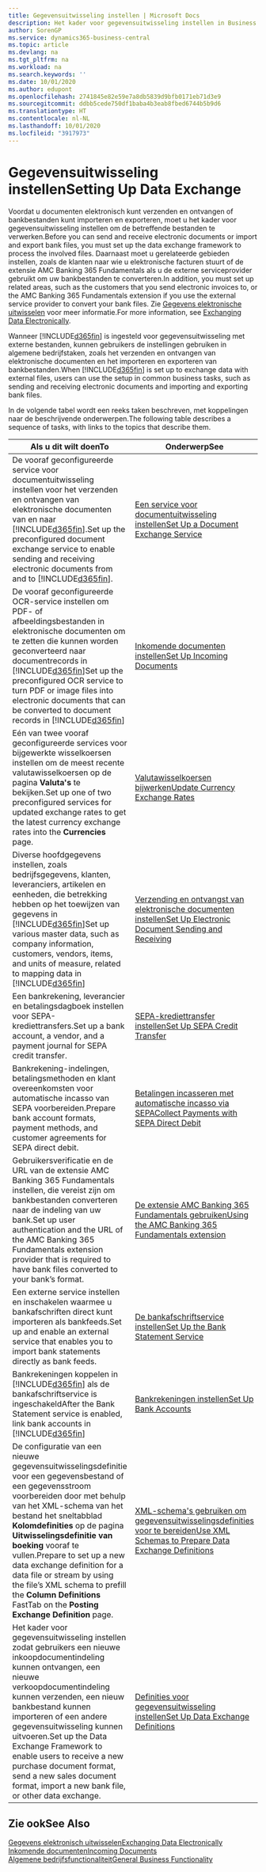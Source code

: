 ```yaml
---
title: Gegevensuitwisseling instellen | Microsoft Docs
description: Het kader voor gegevensuitwisseling instellen in Business Central.
author: SorenGP
ms.service: dynamics365-business-central
ms.topic: article
ms.devlang: na
ms.tgt_pltfrm: na
ms.workload: na
ms.search.keywords: ''
ms.date: 10/01/2020
ms.author: edupont
ms.openlocfilehash: 2741845e82e59e7a8db5839d9bfb0171eb71d3e9
ms.sourcegitcommit: ddbb5cede750df1baba4b3eab8fbed6744b5b9d6
ms.translationtype: HT
ms.contentlocale: nl-NL
ms.lasthandoff: 10/01/2020
ms.locfileid: "3917973"
---
```

# <a name="setting-up-data-exchange"></a><span data-ttu-id="6060f-103">Gegevensuitwisseling instellen</span><span class="sxs-lookup"><span data-stu-id="6060f-103">Setting Up Data Exchange</span></span>
<span data-ttu-id="6060f-104">Voordat u documenten elektronisch kunt verzenden en ontvangen of bankbestanden kunt importeren en exporteren, moet u het kader voor gegevensuitwisseling instellen om de betreffende bestanden te verwerken.</span><span class="sxs-lookup"><span data-stu-id="6060f-104">Before you can send and receive electronic documents or import and export bank files, you must set up the data exchange framework to process the involved files.</span></span> <span data-ttu-id="6060f-105">Daarnaast moet u gerelateerde gebieden instellen, zoals de klanten naar wie u elektronische facturen stuurt of de extensie AMC Banking 365 Fundamentals als u de externe serviceprovider gebruikt om uw bankbestanden te converteren.</span><span class="sxs-lookup"><span data-stu-id="6060f-105">In addition, you must set up related areas, such as the customers that you send electronic invoices to, or the AMC Banking 365 Fundamentals extension if you use the external service provider to convert your bank files.</span></span> <span data-ttu-id="6060f-106">Zie [Gegevens elektronische uitwisselen](across-data-exchange.md) voor meer informatie.</span><span class="sxs-lookup"><span data-stu-id="6060f-106">For more information, see [Exchanging Data Electronically](across-data-exchange.md).</span></span>  

 <span data-ttu-id="6060f-107">Wanneer [!INCLUDE[d365fin](includes/d365fin_md.md)] is ingesteld voor gegevensuitwisseling met externe bestanden, kunnen gebruikers de instellingen gebruiken in algemene bedrijfstaken, zoals het verzenden en ontvangen van elektronische documenten en het importeren en exporteren van bankbestanden.</span><span class="sxs-lookup"><span data-stu-id="6060f-107">When [!INCLUDE[d365fin](includes/d365fin_md.md)] is set up to exchange data with external files, users can use the setup in common business tasks, such as sending and receiving electronic documents and importing and exporting bank files.</span></span>  

 <span data-ttu-id="6060f-108">In de volgende tabel wordt een reeks taken beschreven, met koppelingen naar de beschrijvende onderwerpen.</span><span class="sxs-lookup"><span data-stu-id="6060f-108">The following table describes a sequence of tasks, with links to the topics that describe them.</span></span>  

|<span data-ttu-id="6060f-109">**Als u dit wilt doen**</span><span class="sxs-lookup"><span data-stu-id="6060f-109">**To**</span></span>|<span data-ttu-id="6060f-110">**Onderwerp**</span><span class="sxs-lookup"><span data-stu-id="6060f-110">**See**</span></span>|  
|------------|-------------|  
|<span data-ttu-id="6060f-111">De vooraf geconfigureerde service voor documentuitwisseling instellen voor het verzenden en ontvangen van elektronische documenten van en naar [!INCLUDE[d365fin](includes/d365fin_md.md)].</span><span class="sxs-lookup"><span data-stu-id="6060f-111">Set up the preconfigured document exchange service to enable sending and receiving electronic documents from and to [!INCLUDE[d365fin](includes/d365fin_md.md)].</span></span>|[<span data-ttu-id="6060f-112">Een service voor documentuitwisseling instellen</span><span class="sxs-lookup"><span data-stu-id="6060f-112">Set Up a Document Exchange Service</span></span>](across-how-to-set-up-a-document-exchange-service.md)|  
|<span data-ttu-id="6060f-113">De vooraf geconfigureerde OCR-service instellen om PDF- of afbeeldingsbestanden in elektronische documenten om te zetten die kunnen worden geconverteerd naar documentrecords in [!INCLUDE[d365fin](includes/d365fin_md.md)]</span><span class="sxs-lookup"><span data-stu-id="6060f-113">Set up the preconfigured OCR service to turn PDF or image files into electronic documents that can be converted to document records in [!INCLUDE[d365fin](includes/d365fin_md.md)]</span></span>|[<span data-ttu-id="6060f-114">Inkomende documenten instellen</span><span class="sxs-lookup"><span data-stu-id="6060f-114">Set Up Incoming Documents</span></span>](across-how-setup-income-documents.md)|  
|<span data-ttu-id="6060f-115">Eén van twee vooraf geconfigureerde services voor bijgewerkte wisselkoersen instellen om de meest recente valutawisselkoersen op de pagina **Valuta's** te bekijken.</span><span class="sxs-lookup"><span data-stu-id="6060f-115">Set up one of two preconfigured services for updated exchange rates to get the latest currency exchange rates into the **Currencies** page.</span></span>|[<span data-ttu-id="6060f-116">Valutawisselkoersen bijwerken</span><span class="sxs-lookup"><span data-stu-id="6060f-116">Update Currency Exchange Rates</span></span>](finance-how-update-currencies.md)|  
|<span data-ttu-id="6060f-117">Diverse hoofdgegevens instellen, zoals bedrijfsgegevens, klanten, leveranciers, artikelen en eenheden, die betrekking hebben op het toewijzen van gegevens in [!INCLUDE[d365fin](includes/d365fin_md.md)]</span><span class="sxs-lookup"><span data-stu-id="6060f-117">Set up various master data, such as company information, customers, vendors, items, and units of measure, related to mapping data in [!INCLUDE[d365fin](includes/d365fin_md.md)]</span></span>|[<span data-ttu-id="6060f-118">Verzending en ontvangst van elektronische documenten instellen</span><span class="sxs-lookup"><span data-stu-id="6060f-118">Set Up Electronic Document Sending and Receiving</span></span>](across-how-to-set-up-electronic-document-sending-and-receiving.md)|  
|<span data-ttu-id="6060f-119">Een bankrekening, leverancier en betalingsdagboek instellen voor SEPA-krediettransfers.</span><span class="sxs-lookup"><span data-stu-id="6060f-119">Set up a bank account, a vendor, and a payment journal for SEPA credit transfer.</span></span>|[<span data-ttu-id="6060f-120">SEPA-krediettransfer instellen</span><span class="sxs-lookup"><span data-stu-id="6060f-120">Set Up SEPA Credit Transfer</span></span>](finance-make-payments-with-bank-data-conversion-service-or-sepa-credit-transfer.md#setting-up-sepa-credit-transfer)|  
|<span data-ttu-id="6060f-121">Bankrekening-indelingen, betalingsmethoden en klant overeenkomsten voor automatische incasso van SEPA voorbereiden.</span><span class="sxs-lookup"><span data-stu-id="6060f-121">Prepare bank account formats, payment methods, and customer agreements for SEPA direct debit.</span></span>|[<span data-ttu-id="6060f-122">Betalingen incasseren met automatische incasso via SEPA</span><span class="sxs-lookup"><span data-stu-id="6060f-122">Collect Payments with SEPA Direct Debit</span></span>](finance-collect-payments-with-sepa-direct-debit.md)|  
|<span data-ttu-id="6060f-123">Gebruikersverificatie en de URL van de extensie AMC Banking 365 Fundamentals instellen, die vereist zijn om bankbestanden converteren naar de indeling van uw bank.</span><span class="sxs-lookup"><span data-stu-id="6060f-123">Set up user authentication and the URL of the AMC Banking 365 Fundamentals extension provider that is required to have bank files converted to your bank’s format.</span></span>|[<span data-ttu-id="6060f-124">De extensie AMC Banking 365 Fundamentals gebruiken</span><span class="sxs-lookup"><span data-stu-id="6060f-124">Using the AMC Banking 365 Fundamentals extension</span></span>](ui-extensions-amc-banking.md)|  
|<span data-ttu-id="6060f-125">Een externe service instellen en inschakelen waarmee u bankafschriften direct kunt importeren als bankfeeds.</span><span class="sxs-lookup"><span data-stu-id="6060f-125">Set up and enable an external service that enables you to import bank statements directly as bank feeds.</span></span>|[<span data-ttu-id="6060f-126">De bankafschriftservice instellen</span><span class="sxs-lookup"><span data-stu-id="6060f-126">Set Up the Bank Statement Service</span></span>](bank-how-setup-bank-statement-service.md)|  
|<span data-ttu-id="6060f-127">Bankrekeningen koppelen in [!INCLUDE[d365fin](includes/d365fin_md.md)] als de bankafschriftservice is ingeschakeld</span><span class="sxs-lookup"><span data-stu-id="6060f-127">After the Bank Statement service is enabled, link bank accounts in [!INCLUDE[d365fin](includes/d365fin_md.md)]</span></span>|[<span data-ttu-id="6060f-128">Bankrekeningen instellen</span><span class="sxs-lookup"><span data-stu-id="6060f-128">Set Up Bank Accounts</span></span>](bank-how-setup-bank-accounts.md)|  
|<span data-ttu-id="6060f-129">De configuratie van een nieuwe gegevensuitwisselingsdefinitie voor een gegevensbestand of een gegevensstroom voorbereiden door met behulp van het XML-schema van het bestand het sneltabblad **Kolomdefinities** op de pagina **Uitwisselingsdefinitie van boeking** vooraf te vullen.</span><span class="sxs-lookup"><span data-stu-id="6060f-129">Prepare to set up a new data exchange definition for a data file or stream by using the file’s XML schema to prefill the **Column Definitions** FastTab on the **Posting Exchange Definition** page.</span></span>|[<span data-ttu-id="6060f-130">XML-schema's gebruiken om gegevensuitwisselingsdefinities voor te bereiden</span><span class="sxs-lookup"><span data-stu-id="6060f-130">Use XML Schemas to Prepare Data Exchange Definitions</span></span>](across-how-to-use-xml-schemas-to-prepare-data-exchange-definitions.md)|  
|<span data-ttu-id="6060f-131">Het kader voor gegevensuitwisseling instellen zodat gebruikers een nieuwe inkoopdocumentindeling kunnen ontvangen, een nieuwe verkoopdocumentindeling kunnen verzenden, een nieuw bankbestand kunnen importeren of een andere gegevensuitwisseling kunnen uitvoeren.</span><span class="sxs-lookup"><span data-stu-id="6060f-131">Set up the Data Exchange Framework to enable users to receive a new purchase document format, send a new sales document format, import a new bank file, or other data exchange.</span></span>|[<span data-ttu-id="6060f-132">Definities voor gegevensuitwisseling instellen</span><span class="sxs-lookup"><span data-stu-id="6060f-132">Set Up Data Exchange Definitions</span></span>](across-how-to-set-up-data-exchange-definitions.md)|  

## <a name="see-also"></a><span data-ttu-id="6060f-133">Zie ook</span><span class="sxs-lookup"><span data-stu-id="6060f-133">See Also</span></span>  
[<span data-ttu-id="6060f-134">Gegevens elektronisch uitwisselen</span><span class="sxs-lookup"><span data-stu-id="6060f-134">Exchanging Data Electronically</span></span>](across-data-exchange.md)  
[<span data-ttu-id="6060f-135">Inkomende documenten</span><span class="sxs-lookup"><span data-stu-id="6060f-135">Incoming Documents</span></span>](across-income-documents.md)  
[<span data-ttu-id="6060f-136">Algemene bedrijfsfunctionaliteit</span><span class="sxs-lookup"><span data-stu-id="6060f-136">General Business Functionality</span></span>](ui-across-business-areas.md)  
